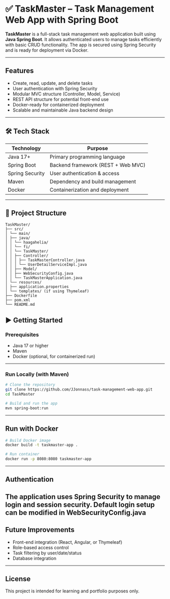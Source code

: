 # ✅ TaskMaster – Task Management Web App with Spring Boot

**TaskMaster** is a full-stack task management web application built using **Java Spring Boot**. It allows authenticated users to manage tasks efficiently with basic CRUD functionality. The app is secured using Spring Security and is ready for deployment via Docker.

---

## Features

- Create, read, update, and delete tasks
- User authentication with Spring Security
- Modular MVC structure (Controller, Model, Service)
- REST API structure for potential front-end use
- Docker-ready for containerized deployment
- Scalable and maintainable Java backend design

---

## 🛠️ Tech Stack

| Technology         | Purpose                            |
|--------------------|------------------------------------|
| Java 17+           | Primary programming language        |
| Spring Boot        | Backend framework (REST + Web MVC) |
| Spring Security    | User authentication & access       |
| Maven              | Dependency and build management     |
| Docker             | Containerization and deployment     |

---

## 📁 Project Structure

```
TaskMaster/
├── src/
│ └── main/
│ ├── java/
│ │ └── haagahelia/
│ │ └── fi/
│ │ └── TaskMaster/
│ │ ├── Controller/
│ │ │ ├── TaskMasterController.java
│ │ │ └── UserDetailServiceImpl.java
│ │ ├── Model/
│ │ ├── WebSecurityConfig.java
│ │ └── TaskMasterApplication.java
│ └── resources/
│ ├── application.properties
│ └── templates/ (if using Thymeleaf)
├── Dockerfile
├── pom.xml
└── README.md
```
## ▶️ Getting Started

### Prerequisites
- Java 17 or higher
- Maven
- Docker (optional, for containerized run)

---

### Run Locally (with Maven)

```bash
# Clone the repository
git clone https://github.com/JJonnass/task-management-web-app.git
cd TaskMaster

# Build and run the app
mvn spring-boot:run
```
---
## Run with Docker
```bash
# Build Docker image
docker build -t taskmaster-app .

# Run container
docker run -p 8080:8080 taskmaster-app
```
---
## Authentication
The application uses Spring Security to manage login and session security. Default login setup can be modified in WebSecurityConfig.java
---
## Future Improvements
- Front-end integration (React, Angular, or Thymeleaf)
- Role-based access control
- Task filtering by user/date/status
- Database integration
---
## License
This project is intended for learning and portfolio purposes only.

